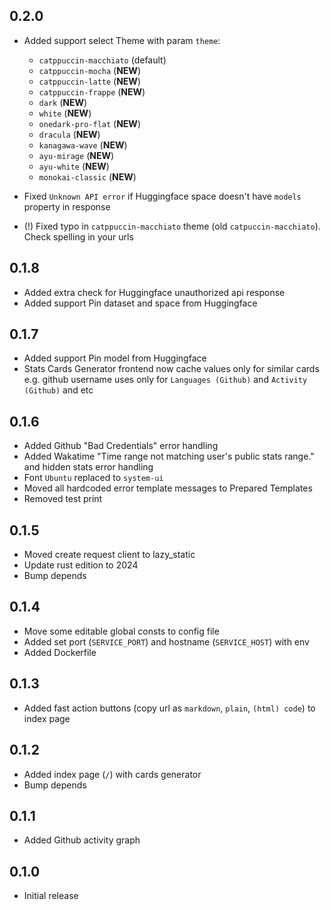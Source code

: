 ## 0.2.0

- Added support select Theme with param `theme`:

  - `catppuccin-macchiato` (default)
  - `catppuccin-mocha` (**NEW**)
  - `catppuccin-latte` (**NEW**)
  - `catppuccin-frappe` (**NEW**)
  - `dark` (**NEW**)
  - `white` (**NEW**)
  - `onedark-pro-flat` (**NEW**)
  - `dracula` (**NEW**)
  - `kanagawa-wave` (**NEW**)
  - `ayu-mirage` (**NEW**)
  - `ayu-white` (**NEW**)
  - `monokai-classic` (**NEW**)

- Fixed `Unknown API error` if Huggingface space doesn't have `models` property in response
- (!) Fixed typo in `catppuccin-macchiato` theme (old `catpuccin-macchiato`). Check spelling in your urls

## 0.1.8

- Added extra check for Huggingface unauthorized api response
- Added support Pin dataset and space from Huggingface

## 0.1.7

- Added support Pin model from Huggingface
- Stats Cards Generator frontend now cache values only for similar cards e.g. github username uses only for `Languages (Github)` and `Activity (Github)` and etc

## 0.1.6

- Added Github "Bad Credentials" error handling
- Added Wakatime "Time range not matching user's public stats range." and hidden stats error handling
- Font `Ubuntu` replaced to `system-ui`
- Moved all hardcoded error template messages to Prepared Templates
- Removed test print

## 0.1.5

- Moved create request client to lazy_static
- Update rust edition to 2024
- Bump depends

## 0.1.4

- Move some editable global consts to config file
- Added set port (`SERVICE_PORT`) and hostname (`SERVICE_HOST`) with env
- Added Dockerfile

## 0.1.3

- Added fast action buttons (copy url as `markdown`, `plain`, `(html) code`) to index page

## 0.1.2

- Added index page (`/`) with cards generator
- Bump depends

## 0.1.1

- Added Github activity graph

## 0.1.0

- Initial release
